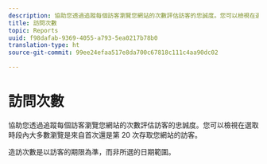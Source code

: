 ```yaml
---
description: 協助您透過追蹤每個訪客瀏覽您網站的次數評估訪客的忠誠度。您可以檢視在選取時段內大多數瀏覽是來自首次還是第 20 次存取您網站的訪客。
title: 訪問次數
topic: Reports
uuid: f98dafab-9369-4055-a793-5ea0217b78b0
translation-type: ht
source-git-commit: 99ee24efaa517e8da700c67818c111c4aa90dc02

---
```



# 訪問次數

協助您透過追蹤每個訪客瀏覽您網站的次數評估訪客的忠誠度。您可以檢視在選取時段內大多數瀏覽是來自首次還是第 20 次存取您網站的訪客。

造訪次數是以訪客的期限為準，而非所選的日期範圍。
